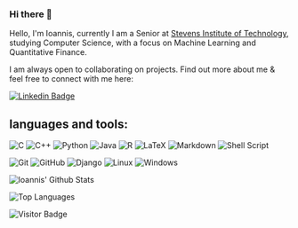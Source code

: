 ### Hi there 👋

<!--TODO
- 🔭 I’m currently working on ...
- 🌱 I’m currently learning ...
- 💬 Ask me about ...
-->

Hello, I'm Ioannis, currently I am a Senior at [Stevens Institute of Technology](https://www.stevens.edu/), studying Computer Science, with a focus on Machine Learning and Quantitative Finance.

I am always open to collaborating on projects. Find out more about me & feel free to connect with me here:

[![Linkedin Badge](https://img.shields.io/badge/-Ioannis-blue?style=for-the-badge&logo=Linkedin&logoColor=white&link=https://www.linkedin.com/in/ioannis-ypsilantis-42947b254/)](https://www.linkedin.com/in/ioannis-ypsilantis-42947b254/)
<!--[![Website](https://img.shields.io/badge/Website-shlomostept.com-informational?style=for-the-badge&logo=tidal&logoColor=black)](https://www.shlomostept.com/)
<!--
[![My Internship](https://img.shields.io/badge/My%20job-hanover-success?style=style=for-the-badge&logo=micro]&logoColor=white)]((https://www.hanover.com/))
-->

## languages and tools:
![C](https://img.shields.io/badge/c-%2300599C.svg?style=flat-square&logo=c&logoColor=white)
![C++](https://img.shields.io/badge/-C++-00599C?style=flat-square&logo=c)
![Python](https://img.shields.io/badge/python-black?style=flat-square&logo=python&logoColor=ffdd54)
![Java](https://img.shields.io/badge/java-%23FA7343.svg?style=flat-square&logo=java&logoColor=white)
![R](https://img.shields.io/badge/R-276DC3?style=flat-square&logo=r&logoColor=white)
![LaTeX](https://img.shields.io/badge/latex-%23008080.svg?style=flat-square&logo=latex&logoColor=white)
![Markdown](https://img.shields.io/badge/markdown-%23000000.svg?style=flat-square&logo=markdown&logoColor=white)
![Shell Script](https://img.shields.io/badge/shell_script-%23121011.svg?style=flat-square&logo=gnu-bash&logoColor=white)

![Git](https://img.shields.io/badge/-Git-black?style=flat-square&logo=git)
![GitHub](https://img.shields.io/badge/-GitHub-181717?style=flat-square&logo=github)
![Django](https://img.shields.io/badge/Django-092E20?style=flat-square&logo=django&logoColor=white)
![Linux](https://img.shields.io/badge/Linux-FCC624?style=flat-square&logo=linux&logoColor=black)
![Windows](https://img.shields.io/badge/Windows-0078D6?style=flat-square&logo=windows&logoColor=white)

![Ioannis' Github Stats](https://github-readme-stats.vercel.app/api?username=Yaythegreatgit&count_private=true&show_icons=true&include_all_commits=true&count_private=true)

![Top Languages](https://github-readme-stats.vercel.app/api/top-langs/?username=Yaythegreatgit&count_private=true&hide=TeX&layout=compact&langs_count=8)

![Visitor Badge](https://visitor-badge.laobi.icu/badge?page_id=Yaythegreatgit.Yaythegreatgit)

<!-- [![Hits](https://hits.seeyoufarm.com/api/count/incr/badge.svg?url=https%3A%2F%2Fgithub.com%2FShlomoStept%2FShlomoStept&count_bg=%2385C8F7&title_bg=%23A1A2B0&icon=github.svg&icon_color=%23E7E7E7&title=Your+ViewCount&edge_flat=false)](https://hits.seeyoufarm.com)
-->
